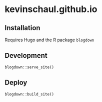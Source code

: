 # kevinschaul.github.io

## Installation

Requires Hugo and the R package `blogdown`

## Development

    blogdown::serve_site()

## Deploy

    blogdown::build_site()

